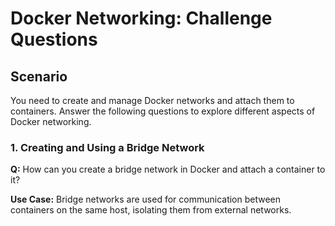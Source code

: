 # Docker Networking: Challenge Questions

## Scenario

You need to create and manage Docker networks and attach them to containers. Answer the following questions to explore different aspects of Docker networking.

### 1. Creating and Using a Bridge Network

**Q:** How can you create a bridge network in Docker and attach a container to it?

**Use Case:** Bridge networks are used for communication between containers on the same host, isolating them from external networks.